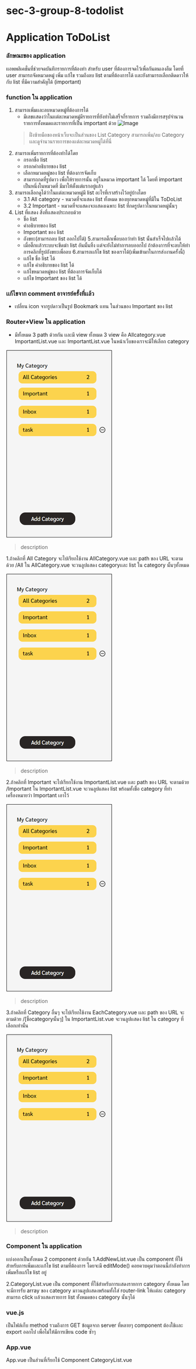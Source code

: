 # sec-3-group-8-todolist
# Application ToDoList
### ลักษณะของ application
เเอพพลิเคชั่นที่ช่วยจดบันทึกรายการที่ต้องทํา สำหรับ user ที่ต้องการจดไว้เพื่อกันตนเองลืม โดยที่ user สามารถจัดหมวดหมู่  เพิ่ม เเก้ไข รวมถึงลบ list ตามที่ต้องการได้ เเละยังสามารถเลือกติดดาวให้กับ list ที่มีความสำคัญได้ (important) 

### function ใน application
1. สามารถเพิ่มเเละลบหมวดหมู่ที่ต้องการได้ 
   * มีเลขเเสดงว่าในเเต่ละหมวดหมู่มีรายการที่ยังทําไม่เสร็จกี่รายการ รวมถึงมีการสรุปจำนวนรายการทั้งหมดเเละรายการที่เป็น important ด้วย
      ![Image](imageProjectDescr/01.png)
   > ฝั่งซ้ายมือของหน้าเว็บจะเป็นส่วนของ List Category สามารถเพิ่ม/ลบ Category เเละดูจำนวนรายการของเเต่ละหมวดหมู่ได้ที่นี่
2. สามารถเพิ่มรายการที่ต้องทําได้โดย
   * กรอกชื่อ list
   * กรอกคําอธิบายของ list 
   * เลือกหมวดหมู่ของ list ที่ต้องการจัดเก็บ
   * สามารถกดที่รูปดาว เพื่อให้รายการนั้น อยู่ในหมวด important ได้ โดยที่ important เป็นหนึ่งในหมวดที่     มีมาให้ตั้งแต่แรกอยู่แล้ว
3. สามารถเลือกดูได้ว่าในเเต่ละหมวดหมู่มี list อะไรที่เราสร้างไว้อยู่บ้างโดย
    * 3.1 All category - หมวดที่จะแสดง list ทั้งหมด ของทุกหมวดหมู่ที่มีใน ToDoList
    * 3.2 Important - หมวดที่จะแสดงจะเเสดงเฉพาะ list ที่กดรูปดาวในหมวดหมู่นั้นๆ
4. List ที่เเสดง สิ่งที่เเสดงประกอบด้วย
   * ชื่อ list
   * คําอธิบายของ list 
   * Important ของ list
   * ถังขยะ(สามารถลบ list ออกไปได้)
5.สามารถติ๊กเพื่อบอกว่าทํา list นั้นสําเร็จไปเเล้วได้
   * เมื่อติ๊กเเล้วระบบจะขีดฆ่า list อันนั้นทิ้ง เเต่จะยังไม่ทําการลบออกไป ถ้าต้องการที่จะลบให้ทําการคลิกที่รูปถังขยะเพื่อลบ
6.สามารถเเก้ไข list ของเราได้(เพิ่มเข้ามาในการส่งงานครั้งนี้)
   * เเก้ไข ชื่อ list ได้
   * เเก้ไข คําอธิบายของ list ได้
   * เเก้ไขหมวดหมู่ของ list ที่ต้องการจัดเก็บได้
   * เเก้ไข Important ของ list ได้

### เเก้ไขจาก comment อาจารย์ครั้งที่เเล้ว
 * เปลี่ยน icon จากรูปดาวเป็นรูป Bookmark เเทน ในส่วนของ Important ของ list

### Router+View ใน application
 * มีทั้งหมด 3 path ด้วยกัน เเละมี view ทั้งหมด 3 view คือ Allcategory.vue ImportantList.vue เเละ ImportantList.vue
 ในหน้าเว็บของเราจะมีให้เลือก category

 ![Image](imageProjectDescription/01.png)
 > description
 
 1.ถ้าคลิกที่ All Category จะไปเรียกใช้งาน AllCategory.vue เเละ path ของ URL จะตามด้วย /All
ใน AllCategory.vue จะวนลูปแสดง categoryเเละ list ใน category นั้นๆทั้งหมด

 ![Image](imageProjectDescription/01.png)
  > description
  
 2.ถ้าคลิกที่ Important จะไปเรียกใช้งาน ImportantList.vue เเละ path ของ URL จะตามด้วย /Important
ใน ImportantList.vue จะวนลูปแสดง list พร้อมทั้งชื่อ category  ที่ทําเครื่องหมายว่า Important เอาไว้

 ![Image](imageProjectDescription/01.png)
  > description
  
 3.ถ้าคลิกที่ Category อื่นๆ จะไปเรียกใช้งาน EachCategory.vue เเละ path ของ URL จะตามด้วย /[ชื่อcategoryนั้นๆ]
ใน ImportantList.vue จะวนลูปเเสดง list ใน category ที่เลือกเท่านั้น

 ![Image](imageProjectDescription/01.png)
  > description
  
 ### Component ใน application
เเบ่งออกเป็นทั้งหมด 2 component ด้วยกัน
1.AddNewList.vue
เป็น component ที่ใช้สำหรับการเพิ่มเเละเเก้ไข list ตามที่ต้องการ โดยจะมี editMode() คอยควบคุมว่าตอนนี้กำลังทำการเพิ่มหรือเเก้ไข list อยู่


2.CategoryList.vue
เป็น component ที่ใช้สำหรับการเเสดงรายการ category ทั้งหมด โดยจะมีการรับ array ของ category มาวนลูปเเสดงพร้อมทั้งใส่ router-link ให้เเต่ละ category สามารถ click เเล้วเเสดงรายการ list ทั้งหมดของ category นั้นๆได้


### vue.js
เป็นไฟล์เก็บ method รวมถึงการ GET ข้อมูลจาก server ที่หลายๆ component ต้องใช้เเละ export ออกไป เพื่อไม่ให้มีการเขียน code ซ้ำๆ

### App.vue
App.vue เป็นส่วนที่เรียกใช้ Component CategoryList.vue
